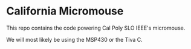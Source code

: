 # California Micromouse
This repo contains the code powering Cal Poly SLO IEEE's micromouse.

We will most likely be using the MSP430 or the Tiva C.
